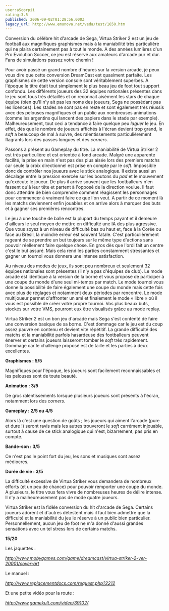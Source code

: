 ```yaml
---
user:aScorpii
rating:3.5
published: 2006-09-02T01:28:56.000Z
legacy_url: http://www.emunova.net/veda/test/1650.htm
---
```

Conversion du célèbre hit d'arcade de Sega, Virtua Striker 2 est un jeu de football aux magnifiques graphismes mais à la maniabilité très particulière qui ne plaira certainement pas à tout le monde. A des années lumières d'un Pro Evolution Soccer, ce jeu est réservé aux amateurs d'arcade pur et dur. Fans de simulations passez votre chemin !  

  

Pour avoir passé un grand nombre d'heures sur la version arcade, je peux vous dire que cette conversion DreamCast est quasiment parfaite. Les graphismes de cette version console sont véritablement superbes. A l'époque le titre était tout simplement le plus beau jeu de foot tout support confondu. Les différents joueurs des 32 équipes nationales présentes dans le jeu sont tous très détaillés et on reconnait aisément les stars de chaque équipe (bien qu'il n'y ait pas les noms des joueurs, Sega ne possédant pas les licences). Les stades ne sont pas en reste et sont également très réussis avec des pelouses magnifiques et un public aux nombreuses animations (comme les argentins qui lancent des papiers dans le stade par exemple). Malheureusement, tout ceci a tendance à faire quelque peu _laguer_ le jeu. En effet, dès que le nombre de joueurs affichés à l'écran devient trop grand, le _soft_ a beaucoup de mal à suivre, des ralentissements particulièrement flagrants lors des passes longues et des _corners_.  

  

Passons à présent au Gameplay du titre. La maniabilité de Virtua Striker 2 est très particulière et est orientée à fond arcade. Malgré une apparente facilité, la prise en main n'est pas des plus aisée lors des premiers matchs car seule la croix directionnel est prise en compte par le _soft_. Impossible donc de contrôler nos joueurs avec le stick analogique. Il existe aussi un décalage entre la pression exercée sur les boutons du _pad_ et le mouvement qu'exécute le joueur. De plus il arrive souvent que les footballeurs n'en fassent qu'à leur tête et partent à l'opposé de la direction voulue. Il faut donc attendre de bien comprendre comment réagissent les personnages pour commencer à vraiment faire ce que l'on veut. A partir de ce moment là les matchs deviennent enfin jouables et on arrive alors à marquer des buts et à gagner ses premières rencontres.  

Le jeu à une touche de balle est la plupart du temps payant et il demeure d'ailleurs le seul moyen de mettre en difficulté une IA des plus agressive. Que vous soyez à un niveau de difficulté bas ou haut et, face à la Corée ou face au Brésil, la moindre erreur est souvent fatale. C'est particulièrement rageant de se prendre un but toujours sur le même type d'actions sans pouvoir réellement faire quelque chose. En gros dès que l'ordi fait un centre c'est le but assuré. Mais cela rend les parties constamment stressantes et gagner un tournoi vous donnera une intense satisfaction.  

  

Au niveau des modes de jeux, ils sont peu nombreux et seulement 32 équipes nationales sont présentes (il n'y a pas d'équipes de club). Le mode arcade est identique à la version de la borne et vous propose de participer à une coupe du monde d'une seul mi-temps par match. Le mode tournoi vous donne la possibilité de faire également une coupe du monde mais cette fois avec plus de réglages et notamment deux périodes par rencontre. Le mode multijoueur permet d'affronter un ami et finalement le mode « libre » où il vous est possible de créer votre propre tournoi. Vos plus beaux buts, stockés sur votre VMS, pourront eux être visualisés grâce au mode replay.  

Virtua Striker 2 est un bon jeu d'arcade mais Sega s'est contenté de faire une conversion basique de sa borne. C'est dommage car le jeu est du coup assez pauvre en contenu et devient vite répétitif. La grande difficulté des matchs et la maniabilité parfois hasardeuse des footballeurs peuvent énerver et certains joueurs laisseront tomber le _soft_ très rapidement. Dommage car le challenge proposé est de taille et les parties à deux excellentes.  

  

**Graphismes : 5/5**  

Magnifiques pour l'époque, les joueurs sont facilement reconnaissables et les pelouses sont de toute beauté.  

  

**Animation : 3/5**  

De gros ralentissements lorsque plusieurs joueurs sont présents à l'écran, notamment lors des _corners_.  

  

**Gameplay : 2/5 ou 4/5**  

Alors là c'est une question de goûts ; les joueurs qui aiment l'arcade (pure et dure !) seront ravis mais les autres trouveront le _soft_ carrément injouable, surtout à cause de ce stick analogique qui n'est, bizarrement, pas pris en compte.  

  

**Bande-son : 3/5**  

Ce n'est pas le point fort du jeu, les sons et musiques sont assez médiocres.  

  

**Durée de vie : 3/5**  

La difficulté excessive de Virtua Striker vous demandera de nombreux efforts (et un peu de chance) pour pouvoir remporter une coupe du monde. A plusieurs, le titre vous fera vivre de nombreuses heures de délire intense. Il n'y a malheureusement pas de mode quatre joueurs.  

  

Virtua Striker est la fidèle conversion du hit d'arcade de Sega. Certains joueurs adorent et d'autres détestent mais il faut bien admettre que la difficulté et la maniabilité du jeu le réserve à un public bien particulier. Personnellement, aucun jeu de foot ne m'a donné d'aussi grandes sensations avec un tel stress lors de certains matchs.  

  

  

**15/20**  

  

Les jaquettes :  

_http://www.mobygames.com/game/dreamcast/virtua-striker-2-ver-20001/cover-art_  

  

Le manuel :  

_http://www.replacementdocs.com/request.php?2212_  

  

Et une petite vidéo pour la route :  

_http://www.gamekult.com/video/39102/_